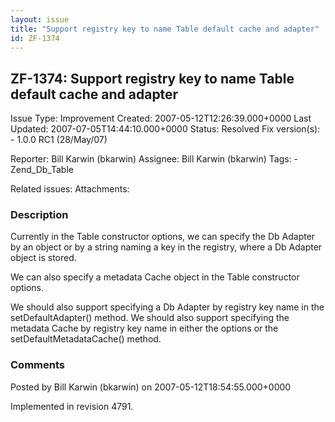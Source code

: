 ```yaml
---
layout: issue
title: "Support registry key to name Table default cache and adapter"
id: ZF-1374
---
```


ZF-1374: Support registry key to name Table default cache and adapter
---------------------------------------------------------------------

 Issue Type: Improvement Created: 2007-05-12T12:26:39.000+0000 Last Updated: 2007-07-05T14:44:10.000+0000 Status: Resolved Fix version(s): - 1.0.0 RC1 (28/May/07)
 
 Reporter:  Bill Karwin (bkarwin)  Assignee:  Bill Karwin (bkarwin)  Tags: - Zend\_Db\_Table
 
 Related issues: 
 Attachments: 
### Description

Currently in the Table constructor options, we can specify the Db Adapter by an object or by a string naming a key in the registry, where a Db Adapter object is stored.

We can also specify a metadata Cache object in the Table constructor options.

We should also support specifying a Db Adapter by registry key name in the setDefaultAdapter() method. We should also support specifying the metadata Cache by registry key name in either the options or the setDefaultMetadataCache() method.

 

 

### Comments

Posted by Bill Karwin (bkarwin) on 2007-05-12T18:54:55.000+0000

Implemented in revision 4791.

 

 